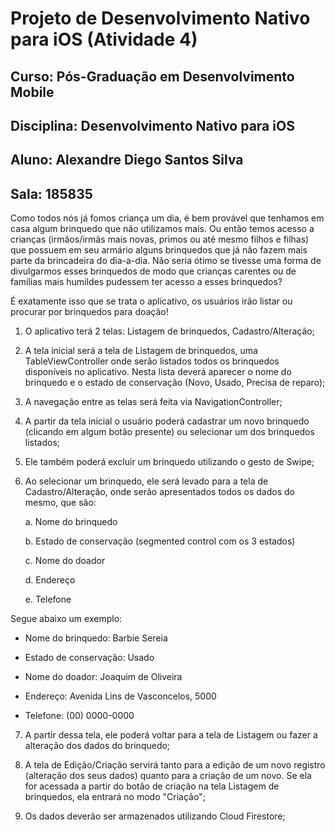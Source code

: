 # Projeto de Desenvolvimento Nativo para iOS (Atividade 4)

## Curso: Pós-Graduação em Desenvolvimento Mobile
## Disciplina: Desenvolvimento Nativo para iOS
## Aluno: Alexandre Diego Santos Silva
## Sala: 185835

Como todos nós já fomos criança um dia, é bem provável que tenhamos em casa algum brinquedo que não utilizamos mais. Ou então temos acesso a crianças (irmãos/irmãs mais novas, primos ou até mesmo filhos e filhas) que possuem em seu armário alguns brinquedos que já não fazem mais parte da brincadeira do dia-a-dia. Não seria ótimo se tivesse uma forma de divulgarmos esses brinquedos de modo que crianças carentes ou de famílias mais humildes pudessem ter acesso a esses brinquedos? 

É exatamente isso que se trata o aplicativo, os usuários irão listar ou procurar por brinquedos para doação!

1. O aplicativo terá 2 telas: Listagem de brinquedos, Cadastro/Alteração;

2. A tela inicial será a tela de Listagem de brinquedos, uma TableViewController onde serão listados todos os brinquedos disponíveis no aplicativo. Nesta lista deverá aparecer o nome do brinquedo e o estado de conservação (Novo, Usado, Precisa de reparo);

3. A navegação entre as telas será feita via NavigationController;

4. A partir da tela inicial o usuário poderá cadastrar um novo brinquedo (clicando em algum botão presente) ou selecionar um dos brinquedos listados;

5. Ele também poderá excluir um brinquedo utilizando o gesto de Swipe;

6. Ao selecionar um brinquedo, ele será levado para a tela de Cadastro/Alteração, onde serão apresentados todos os dados do mesmo, que são:

	a. Nome do brinquedo
	
	b. Estado de conservação (segmented control com os 3 estados)
	
	c. Nome do doador
	
	d. Endereço
	
	e. Telefone

Segue abaixo um exemplo:

- Nome do brinquedo: Barbie Sereia

- Estado de conservação: Usado

- Nome do doador: Joaquim de Oliveira

- Endereço: Avenida Lins de Vasconcelos, 5000

- Telefone: (00) 0000-0000

7. A partir dessa tela, ele poderá voltar para a tela de Listagem ou fazer a alteração dos dados do brinquedo;

8. A tela de Edição/Criação servirá tanto para a edição de um novo registro (alteração dos seus dados) quanto para a criação de um novo. Se ela for acessada a partir do botão de criação na tela Listagem de brinquedos, ela entrará no modo "Criação";

9. Os dados deverão ser armazenados utilizando Cloud Firestore;